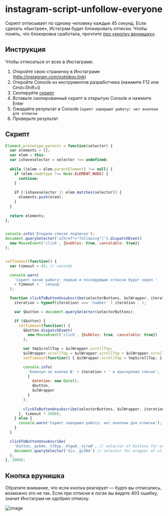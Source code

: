# instagram-script-unfollow-everyone

Скрипт отписывает по одному человеку каждые 45 секунд. Если сделать «быстрее», Истаграм будет блокировать отписки. Чтобы понять, что блокировка сработала, прочтите [про «кнопку врунишку»](#Кнопка-врунишка).


## Инструкция

Чтобы отписаться от всех в Инстаграме:
1. Откройте свою страничку в Инстаграме (http://instagram.com/sotnikov.link)
2. Откройте Console из инструментов разработчика (нажмите F12 или Cmd+Shift+I)
3. Скопируйте [скрипт](#Скрипт)
4. Вставьте скопированный скрипт в открытую Console и нажмите Enter
5. Ожидайте результат в Console `Скрипт завершил работу: нет кнопоки для отписки`
6. Проверьте результат


## Скрипт

```javascript
Element.prototype.parents = function(selector) {
  var elements = [];
  var elem = this;
  var ishaveselector = selector !== undefined;
 
  while ((elem = elem.parentElement) !== null) {
    if (elem.nodeType !== Node.ELEMENT_NODE) {
      continue;
    }
 
    if (!ishaveselector || elem.matches(selector)) {
      elements.push(elem);
    }
  }
 
  return elements;
};


console.info('Открыли список подписок');
document.querySelector('a[href*="following"]').dispatchEvent(
  new MouseEvent('click', {bubbles: true, cancelable: true})
);


setTimeout(function() {
  var timeout = 45; // seconds

  console.warn(
    'Скрипт начал работу: первая и последующие отписки будут через '
    + timeout + ' секунд'
  );

  function clickToButtonUnsubscribe(selectorButtons, $ulWrapper, iteration) {
    iteration = typeof(iteration) === 'number' ? iteration : 1;

    var $button = document.querySelector(selectorButtons);

    if ($button) {
      setTimeout(function() {
        $button.dispatchEvent(
          new MouseEvent('click', {bubbles: true, cancelable: true})
        );

        var tmpScrollTop = $ulWrapper.scrollTop;
        $ulWrapper.scrollTop = $ulWrapper.scrollTop + $ulWrapper.scrollHeight;
        setTimeout(function() { $ulWrapper.scrollTop = tmpScrollTop; }, 100);

        console.info(
          'Кликнул по кнопке №' + iteration + ' и проскролил список',
          {
            datetime: new Date(),
            $button,
            $ulWrapper
          }
        );
        
        clickToButtonUnsubscribe(selectorButtons, $ulWrapper, iteration + 1);
      }, timeout * 1000);
    } else {
      console.warn('Скрипт завершил работу: нет кнопоки для отписки');
    }
  }

  clickToButtonUnsubscribe(
    'button._qv64e._t78yp._4tgw8._njrw0', // selector of buttons for unsubscribe
    document.querySelector('div._gs38e') // selector for wrapper of ul-tag
  );
}, 2000);
```


## Кнопка врунишка
Обратите внимание, что если кнопка реагирует — будто вы отписались, возможно это не так. Если при отписке в логах вы видете 403 ошибку, значит Инстаграм не одобрил отписку.

![image](https://user-images.githubusercontent.com/10273334/29251465-dc23d2fc-805d-11e7-9ae3-8ba12077c0fa.png)
